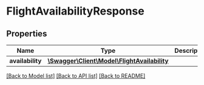 # FlightAvailabilityResponse

## Properties
Name | Type | Description | Notes
------------ | ------------- | ------------- | -------------
**availability** | [**\Swagger\Client\Model\FlightAvailability**](FlightAvailability.md) |  | [optional] 

[[Back to Model list]](../../README.md#documentation-for-models) [[Back to API list]](../../README.md#documentation-for-api-endpoints) [[Back to README]](../../README.md)

